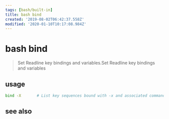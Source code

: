 ```yaml
---
tags: [bash/built-in]
title: bash bind
created: '2019-08-02T06:42:37.558Z'
modified: '2020-01-10T10:17:08.984Z'
---
```


# bash bind

> Set Readline key bindings and variables.Set Readline key bindings and variables

## usage
```sh
bind -X       # List key sequences bound with -x and associated commands in a form that can be reused as input.
```

## see also
